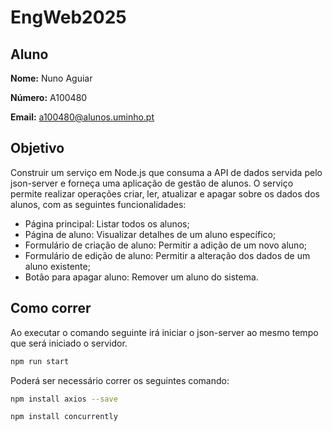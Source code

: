 # EngWeb2025
## Aluno

**Nome:**  Nuno Aguiar

**Número:**  A100480

**Email:** a100480@alunos.uminho.pt

## Objetivo

Construir um serviço em Node.js que consuma a API de dados servida pelo json-server e forneça uma aplicação de gestão de alunos. O serviço permite realizar operações criar, ler, atualizar e apagar sobre os dados dos alunos, com as seguintes funcionalidades:

- Página principal: Listar todos os alunos;
- Página de aluno: Visualizar detalhes de um aluno específico;
- Formulário de criação de aluno: Permitir a adição de um novo aluno;
- Formulário de edição de aluno: Permitir a alteração dos dados de um aluno existente;
- Botão para apagar aluno: Remover um aluno do sistema.

## Como correr

Ao executar o comando seguinte irá iniciar o json-server ao mesmo tempo que será iniciado o servidor. 

```bash
npm run start
```

Poderá ser necessário correr os seguintes comando:

```bash
npm install axios --save
```

```bash
npm install concurrently
```